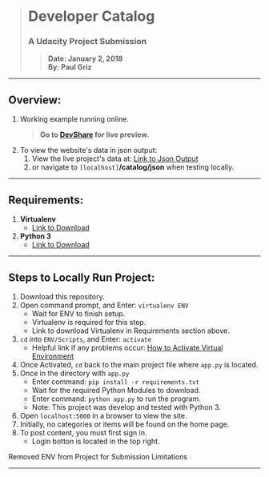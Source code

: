 > # **Developer Catalog**
> ### **A Udacity Project Submission**
>> **Date: January 2, 2018**  
>> **By: Paul Griz**  

---


## Overview:

1. Working example running online.
    > **Go to [DevShare](https://developer-catalog.herokuapp.com/) for live preview.**
1. To view the website's data in json output:
    1. View the live project's data at: [Link to Json Output](https://developer-catalog.herokuapp.com/catalog/json)
    1. or navigate to ``[localhost]``**/catalog/json** when testing locally.


--- 


## Requirements:

1. **Virtualenv**   
    - [Link to Download](https://virtualenv.pypa.io/en/stable/)
1. **Python 3**  
	- [Link to Download](https://www.python.org/downloads/)


---


## Steps to Locally Run Project:

1. Download this repository.
1. Open command prompt, and Enter: ``virtualenv ENV``
    - Wait for ENV to finish setup.
    - Virtualenv is required for this step. 
    - Link to download Virtualenv in Requirements section above.
1. ``cd`` into ``ENV/Scripts``, and Enter: ``activate``
	- Helpful link if any problems occur: [How to Activate Virtual Environment](https://virtualenv.pypa.io/en/stable/userguide/)
1. Once Activated, ``cd`` back to the main project file where ``app.py`` is located.
1. Once in the directory with ``app.py``
    - Enter command: ``pip install -r requirements.txt``
    - Wait for the required Python Modules to download.
    - Enter command: ``python app.py`` to run the program.
	- Note: This project was develop and tested with Python 3.
1. Open ``localhost:5000`` in a browser to view the site.
1. Initially, no categories or items will be found on the home page.
1. To post content, you must first sign in. 
    - Login botton is located in the top right. 

Removed ENV from Project for Submission Limitations

---
